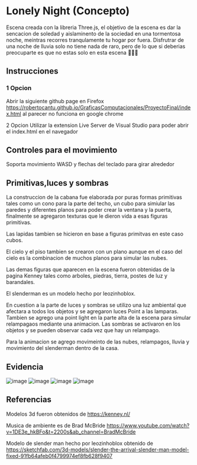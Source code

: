 # Lonely Night (Concepto)

Escena creada con la libreria Three.js, el objetivo de la escena es dar la sencacion de soledad y aislaminento de la sociedad en una tormentosa noche, meintras recorres tranqulamente tu hogar por fuera. Disfrutrar de una noche de lluvia solo no tiene nada de raro, pero de lo que si deberias preocuparte es que no estas solo en esta escena 🎃🎃🎃

## Instrucciones
### 1 Opcion 
Abrir la siguiente github page en Firefox https://robertocantu.github.io/GraficasComputacionales/ProyectoFinal/index.html
al parecer no funciona en google chrome

2 Opcion
Utilizar la extension Live Server de Visual Studio para poder abrir el index.html en el navegador

## Controles para el movimiento
Soporta movimiento WASD y flechas del teclado para girar alrededor

## Primitivas,luces y sombras

La construccion de la cabana fue elaborada por puras formas primitivas tales como un cono para la parte del techo, un cubo para simiular las paredes y diferentes planos para poder crear la ventana y la puerta, finalmente se agregaron texturas que le dieron vida a esas figuras primitivas. 

Las lapidas tambien se hicieron en base a figuras primitvas en este caso cubos.

El cielo y el piso tambien se crearon con un plano aunque en el caso del cielo es la combinacion de muchos planos para simular las nubes.

Las demas figuras que aparecen en la escena fueron obtenidas de la pagina Kenney tales como arboles, piedras, tierra, postes de luz y barandales.

El slenderman es un modelo hecho por leozinhoblox.

En cuestion a la parte de luces y sombras se utilizo una luz ambiental que afectara a todos los objetos y se agregaron luces Point a las lamparas. Tambien
se agrego una point light en la parte alta de la escena para simular relampagaos mediante una animacion. Las sombras se activaron en los objetos y se pueden observar cada vez que hay un relampago.

Para la animacion se agrego movimeinto de las nubes, relampagos, lluvia y movimiento del slenderman dentro de la casa. 


## Evidencia 
![image](https://user-images.githubusercontent.com/47834091/143689122-4eed5a4a-aafe-4d50-8174-20aa0f6513d2.png)
![image](https://user-images.githubusercontent.com/47834091/143689140-ede060cd-ac04-405b-bf77-76f1cad877dd.png)
![image](https://user-images.githubusercontent.com/47834091/143689162-6e1ff1bc-5794-436f-8d03-9e6e10e0c6d4.png)
![image](https://user-images.githubusercontent.com/47834091/143689179-99cbd771-f288-4cad-83f2-ffca0fd7aa84.png)


## Referencias
Modelos 3d fueron obtenidos de https://kenney.nl/

Musica de ambiente es de Brad McBride https://www.youtube.com/watch?v=1DE3e_hkBFo&t=2200s&ab_channel=BradMcBride

Modelo de slender man hecho por leozinhoblox obtenido de https://sketchfab.com/3d-models/slender-the-arrival-slender-man-model-fixed-91fb64afeb0f4799974ef8fb628f9407



